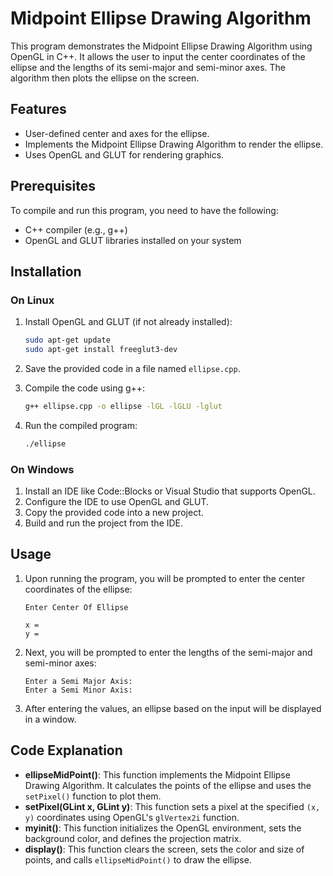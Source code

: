# Midpoint Ellipse Drawing Algorithm

This program demonstrates the Midpoint Ellipse Drawing Algorithm using OpenGL in C++. It allows the user to input the center coordinates of the ellipse and the lengths of its semi-major and semi-minor axes. The algorithm then plots the ellipse on the screen.

## Features

- User-defined center and axes for the ellipse.
- Implements the Midpoint Ellipse Drawing Algorithm to render the ellipse.
- Uses OpenGL and GLUT for rendering graphics.

## Prerequisites

To compile and run this program, you need to have the following:

- C++ compiler (e.g., g++)
- OpenGL and GLUT libraries installed on your system

## Installation

### On Linux

1. Install OpenGL and GLUT (if not already installed):
    ```bash
    sudo apt-get update
    sudo apt-get install freeglut3-dev
    ```

2. Save the provided code in a file named `ellipse.cpp`.

3. Compile the code using g++:
    ```bash
    g++ ellipse.cpp -o ellipse -lGL -lGLU -lglut
    ```

4. Run the compiled program:
    ```bash
    ./ellipse
    ```

### On Windows

1. Install an IDE like Code::Blocks or Visual Studio that supports OpenGL.
2. Configure the IDE to use OpenGL and GLUT.
3. Copy the provided code into a new project.
4. Build and run the project from the IDE.

## Usage

1. Upon running the program, you will be prompted to enter the center coordinates of the ellipse:

    ```
    Enter Center Of Ellipse

    x = 
    y = 
    ```

2. Next, you will be prompted to enter the lengths of the semi-major and semi-minor axes:

    ```
    Enter a Semi Major Axis: 
    Enter a Semi Minor Axis: 
    ```

3. After entering the values, an ellipse based on the input will be displayed in a window.

## Code Explanation

- **ellipseMidPoint()**: This function implements the Midpoint Ellipse Drawing Algorithm. It calculates the points of the ellipse and uses the `setPixel()` function to plot them.
- **setPixel(GLint x, GLint y)**: This function sets a pixel at the specified `(x, y)` coordinates using OpenGL's `glVertex2i` function.
- **myinit()**: This function initializes the OpenGL environment, sets the background color, and defines the projection matrix.
- **display()**: This function clears the screen, sets the color and size of points, and calls `ellipseMidPoint()` to draw the ellipse.
